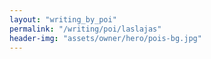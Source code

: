 ```yaml
---
layout: "writing_by_poi"
permalink: "/writing/poi/laslajas"
header-img: "assets/owner/hero/pois-bg.jpg"
---
```

